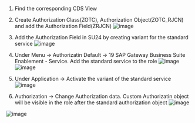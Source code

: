 
1. Find the corresponding CDS View

  
2. Create Authorization Class(ZOTC), Authorization Object(ZOTC_RJCN) and add the Authorization Field(ZRJCN)
![image](https://github.com/govendrana/kodiak/assets/169263393/7b8227fc-2cac-4b24-b400-72fd339535d6)

3. Add the Authorization Field in SU24 by creating variant for the standard service
![image](https://github.com/govendrana/kodiak/assets/169263393/7b81dfc9-79ff-4df4-9a7b-56b5fd76c61e)

4. Under Menu -> Authorizatin Default -> 19 SAP Gateway Business Suite Enablement - Service. Add the standard service to the role
   ![image](https://github.com/govendrana/kodiak/assets/169263393/a7bb2092-dc93-49b5-ac3d-77f5e1f950b8)
   ![image](https://github.com/govendrana/kodiak/assets/169263393/dd909e1e-3a94-4c26-b922-9e1795ffca53)

5. Under Application -> Activate the variant of the standard service
![image](https://github.com/govendrana/kodiak/assets/169263393/9eba60fe-a5c6-4a7b-b471-989935e9c6f4)

7. Authorization -> Change Authorization data. Custom Authorizatin object will be visible in the role after the standard authorization object
![image](https://github.com/govendrana/kodiak/assets/169263393/ae02a825-f616-473e-9778-5da8338bfed9)

  ![image](https://github.com/govendrana/kodiak/assets/169263393/d863c124-a272-439f-9826-b393bb59be07)

